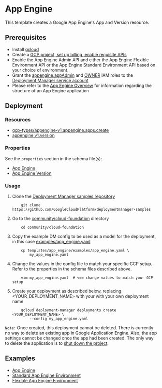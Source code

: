 # App Engine

This template creates a Google App Engine's App and Version resource.

## Prerequisites

- Install [gcloud](https://cloud.google.com/sdk)
- Create a [GCP project, set up billing, enable requisite APIs](../project/README.md)
- Enable the App Engine Admin API and either the App Engine Flexible Environment API or the App Engine Standard Environment API based on your choice of environment.
- Grant the [appengine.appAdmin](https://cloud.google.com/appengine/docs/admin-api/access-control) and [OWNER](https://cloud.google.com/appengine/docs/standard/python/access-control#primitive_roles) IAM roles to the [Deployment Manager service account](https://cloud.google.com/deployment-manager/docs/access-control#access_control_for_deployment_manager)
- Please refer to the [App Engine Overview](https://cloud.google.com/appengine/docs/standard/python/an-overview-of-app-engine)
  for information regarding the structure of an App Engine application

## Deployment

### Resources

- [gcp-types/appengine-v1:appengine.apps.create](https://cloud.google.com/appengine/docs/admin-api/reference/rest/v1/apps)
- [appengine.v1.version](https://cloud.google.com/appengine/docs/admin-api/reference/rest/v1/apps.services.versions)

### Properties

See the `properties` section in the schema file(s):

-  [App Engine](app_engine.py.schema)
-  [App Engine Version](app_engine_service.py.schema)


### Usage

1. Clone the [Deployment Manager samples repository](https://github.com/GoogleCloudPlatform/deploymentmanager-samples)

    ```shell
        git clone https://github.com/GoogleCloudPlatform/deploymentmanager-samples
    ```

2. Go to the [community/cloud-foundation](../../) directory

    ```shell
        cd community/cloud-foundation
    ```

3. Copy the example DM config to be used as a model for the deployment, in this
   case [examples/app_engine.yaml](examples/app_engine.yaml)

    ```shell
        cp templates/app_engine/examples/app_engine.yaml \
            my_app_engine.yaml
    ```

4. Change the values in the config file to match your specific GCP setup.
   Refer to the properties in the schema files described above.

    ```shell
        vim my_app_engine.yaml  # <== change values to match your GCP setup
    ```

5. Create your deployment as described below, replacing <YOUR_DEPLOYMENT_NAME>
   with your with your own deployment name

    ```shell
        gcloud deployment-manager deployments create <YOUR_DEPLOYMENT_NAME> \
            --config my_app_engine.yaml
    ```

`Note:` Once created, this deployment cannot be deleted. There is currently no
way to delete an existing app in Google Application Engine. Also, the app
settings cannot be changed once the app had been created. The only way to
delete the application is to [shut down the project](https://cloud.google.com/appengine/docs/standard/python/console/?csw=1#delete_app).

## Examples

- [App Engine](examples/app_engine.yaml)
- [Standard App Engine Environment](examples/standard_app_engine.yaml)
- [Flexible App Engine Environment](examples/flexible_app_engine.yaml)
